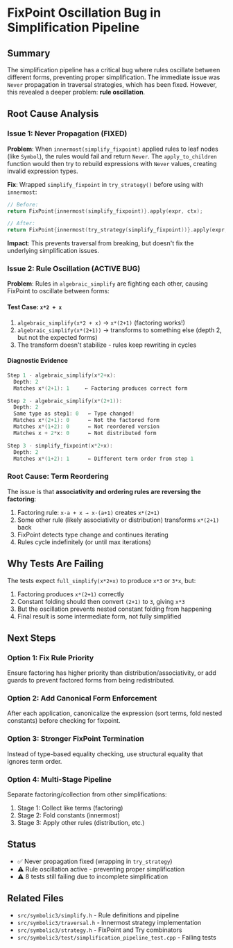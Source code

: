# FixPoint Oscillation Bug in Simplification Pipeline

## Summary

The simplification pipeline has a critical bug where rules oscillate between different forms, preventing proper simplification. The immediate issue was `Never` propagation in traversal strategies, which has been fixed. However, this revealed a deeper problem: **rule oscillation**.

## Root Cause Analysis

### Issue 1: Never Propagation (FIXED)

**Problem**: When `innermost(simplify_fixpoint)` applied rules to leaf nodes (like `Symbol`), the rules would fail and return `Never`. The `apply_to_children` function would then try to rebuild expressions with `Never` values, creating invalid expression types.

**Fix**: Wrapped `simplify_fixpoint` in `try_strategy()` before using with `innermost`:

```cpp
// Before:
return FixPoint{innermost(simplify_fixpoint)}.apply(expr, ctx);

// After:
return FixPoint{innermost(try_strategy(simplify_fixpoint))}.apply(expr, ctx);
```

**Impact**: This prevents traversal from breaking, but doesn't fix the underlying simplification issues.

### Issue 2: Rule Oscillation (ACTIVE BUG)

**Problem**: Rules in `algebraic_simplify` are fighting each other, causing FixPoint to oscillate between forms:

#### Test Case: `x*2 + x`

1. `algebraic_simplify(x*2 + x)` → `x*(2+1)` (factoring works!)
2. `algebraic_simplify(x*(2+1))` → transforms to something else (depth 2, but not the expected forms)
3. The transform doesn't stabilize - rules keep rewriting in cycles

#### Diagnostic Evidence

```cpp
Step 1 - algebraic_simplify(x*2+x):
  Depth: 2
  Matches x*(2+1): 1     ← Factoring produces correct form

Step 2 - algebraic_simplify(x*(2+1)):
  Depth: 2
  Same type as step1: 0   ← Type changed!
  Matches x*(2+1): 0      ← Not the factored form
  Matches x*(1+2): 0      ← Not reordered version
  Matches x + 2*x: 0      ← Not distributed form

Step 3 - simplify_fixpoint(x*2+x):
  Depth: 2
  Matches x*(1+2): 1      ← Different term order from step 1
```

### Root Cause: Term Reordering

The issue is that **associativity and ordering rules are reversing the factoring**:

1. Factoring rule: `x·a + x → x·(a+1)` creates `x*(2+1)`
2. Some other rule (likely associativity or distribution) transforms `x*(2+1)` back
3. FixPoint detects type change and continues iterating
4. Rules cycle indefinitely (or until max iterations)

## Why Tests Are Failing

The tests expect `full_simplify(x*2+x)` to produce `x*3` or `3*x`, but:

1. Factoring produces `x*(2+1)` correctly
2. Constant folding should then convert `(2+1)` to `3`, giving `x*3`
3. But the oscillation prevents nested constant folding from happening
4. Final result is some intermediate form, not fully simplified

## Next Steps

### Option 1: Fix Rule Priority

Ensure factoring has higher priority than distribution/associativity, or add guards to prevent factored forms from being redistributed.

### Option 2: Add Canonical Form Enforcement

After each application, canonicalize the expression (sort terms, fold nested constants) before checking for fixpoint.

### Option 3: Stronger FixPoint Termination

Instead of type-based equality checking, use structural equality that ignores term order.

### Option 4: Multi-Stage Pipeline

Separate factoring/collection from other simplifications:

1. Stage 1: Collect like terms (factoring)
2. Stage 2: Fold constants (innermost)
3. Stage 3: Apply other rules (distribution, etc.)

## Status

- ✅ Never propagation fixed (wrapping in `try_strategy`)
- ⚠️ Rule oscillation active - preventing proper simplification
- ⚠️ 8 tests still failing due to incomplete simplification

## Related Files

- `src/symbolic3/simplify.h` - Rule definitions and pipeline
- `src/symbolic3/traversal.h` - Innermost strategy implementation
- `src/symbolic3/strategy.h` - FixPoint and Try combinators
- `src/symbolic3/test/simplification_pipeline_test.cpp` - Failing tests

